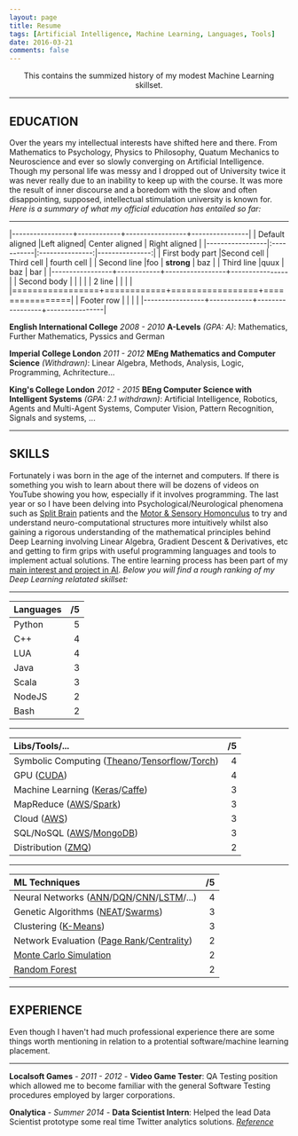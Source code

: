 ```yaml
---
layout: page
title: Resume
tags: [Artificial Intelligence, Machine Learning, Languages, Tools]
date: 2016-03-21
comments: false
---
```

    
<center> This contains the summized history of my modest Machine Learning skillset. </center>

-----------------------------------------------------------

## EDUCATION

Over the years my intellectual interests have shifted here and there. From Mathematics to Psychology, Physics to Philosophy, Quatum Mechanics to Neuroscience and ever so slowly converging on Artificial Intelligence. Though my personal life was messy and I dropped out of University twice it was never really due to an inability to keep up with the course. It was more the result of inner discourse and a boredom with the slow and often disappointing, supposed, intellectual stimulation university is known for. *Here is a summary of what my official education has entailed so far:*

-----------------------------------------------------------

|-----------------+------------+-----------------+----------------|
| Default aligned |Left aligned| Center aligned  | Right aligned  |
|-----------------|:-----------|:---------------:|---------------:|
| First body part |Second cell | Third cell      | fourth cell    |
| Second line     |foo         | **strong**      | baz            |
| Third line      |quux        | baz             | bar            |
|-----------------+------------+-----------------+----------------|
| Second body     |            |                 |                |
| 2 line          |            |                 |                |
|=================+============+=================+================|
| Footer row      |            |                 |                |
|-----------------+------------+-----------------+----------------|


**English International College** *2008 - 2010* **A-Levels** *(GPA: A)*: Mathematics, Further Mathematics, Pyssics and German 

**Imperial College London** *2011 - 2012* **MEng Mathematics and Computer Science** *(Withdrawn)*: Linear Algebra, Methods, Analysis, Logic, Programming, Achritecture...

**King's College London** *2012 - 2015* **BEng Computer Science with Intelligent Systems** *(GPA: 2.1 withdrawn)*: Artificial Intelligence, Robotics, Agents and Multi-Agent Systems, Computer Vision, Pattern Recognition, Signals and systems, ...

-----------------------------------------------------------

## SKILLS

Fortunately i was born in the age of the internet and computers. If there is something you wish to learn about there will be dozens of videos on YouTube showing you how, especially if it involves programming. The last year or so I have been delving into Psychological/Neurological phenomena such as [Split Brain](https://en.wikipedia.org/wiki/Split-brain) patients and the [Motor & Sensory Homonculus](https://en.wikipedia.org/wiki/Cortical_homunculus) to try and understand neuro-computational structures more intuitively whilst also gaining a rigorous understanding of the mathematical principles behind Deep Learning involving Linear Algebra, Gradient Descent & Derivatives, etc and getting to firm grips with useful programming languages and tools to implement actual solutions. The entire learning process has been part of my [main interest and project in AI](/machine-learning/real-intelligence/). *Below you will find a rough ranking of my Deep Learning relatated skillset:*

-----------------------------------------------------------

| Languages | /5  |
|:----------|----:|
| Python    | 5   |
| C++       | 4   |
| LUA       | 4   |
| Java      | 3   |
| Scala     | 3   |
| NodeJS    | 2   |
| Bash      | 2   |

-----------------------------------------------------------

| Libs/Tools/... | /5 |
|:--------------------------------------------|---:|
| Symbolic Computing ([Theano](http://deeplearning.net/software/theano/)/[Tensorflow](https://www.tensorflow.org/)/[Torch](http://torch.ch/))  | 4  |
| GPU ([CUDA](http://www.nvidia.com/object/cuda_home_new.html))  | 4  |
| Machine Learning ([Keras](http://keras.io/)/[Caffe](http://caffe.berkeleyvision.org/))  | 3  |
| MapReduce ([AWS](https://aws.amazon.com/)/[Spark](http://spark.apache.org/))   | 3  |
| Cloud ([AWS](https://aws.amazon.com/))   | 3  |
| SQL/NoSQL ([AWS](https://aws.amazon.com/)/[MongoDB](https://www.mongodb.com/))   | 3  | 
| Distribution ([ZMQ](http://zeromq.org/))   | 2  |

-----------------------------------------------------------

| ML Techniques | /5  |
|:----------|----:|
| Neural Networks ([ANN](https://en.wikipedia.org/wiki/Artificial_neural_network)/[DQN](https://en.wikipedia.org/wiki/Q-learning)/[CNN](https://en.wikipedia.org/wiki/Convolutional_neural_network)/[LSTM](https://en.wikipedia.org/wiki/Long_short-term_memory)/...)    | 4   |
| Genetic Algorithms ([NEAT](https://en.wikipedia.org/wiki/Neuroevolution_of_augmenting_topologies)/[Swarms](https://en.wikipedia.org/wiki/Swarm_intelligence))      | 3   |
| Clustering ([K-Means](https://en.wikipedia.org/wiki/K-means_clustering))       | 3   |
| Network Evaluation ([Page Rank](https://en.wikipedia.org/wiki/Network_science#PageRank)/[Centrality](https://en.wikipedia.org/wiki/Network_science#Centrality_measures))       | 2   |
| [Monte Carlo Simulation](https://en.wikipedia.org/wiki/Monte_Carlo_method)       | 2   |
| [Random Forest](https://en.wikipedia.org/wiki/Decision_tree_learning)       | 2   |

-----------------------------------------------------------

## EXPERIENCE

Even though I haven't had much professional experience there are some things worth mentioning in relation to a protential software/machine learning placement.

-----------------------------------------------------------

**Localsoft Games** - *2011 - 2012* - **Video Game Tester**: QA Testing position which allowed me to become familiar with the general Software Testing procedures employed by larger corporations.

**Onalytica** - *Summer 2014* - **Data Scientist Intern**: Helped the lead Data Scientist prototype some real time Twitter analytics solutions. *[Reference](https://drive.google.com/open?id=0B9uCsNmRtZ2CSGJYRWtWZ2dxQ00)*
